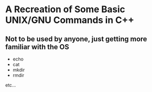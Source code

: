 # A Recreation of Some Basic UNIX/GNU Commands in C++

## Not to be used by anyone, just getting more familiar with the OS

- echo
- cat
- mkdir
- rmdir

etc...
